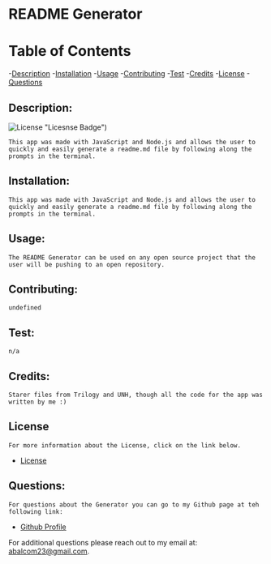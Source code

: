 
# README Generator

# Table of Contents

-[Description](#description)
-[Installation](#installation)
-[Usage](#usage)
-[Contributing](#contributing)
-[Test](#test)
-[Credits](#credits)
-[License](#license)
-[Questions](#questions)

## Description:
![License](https://img.shields.io/badge/License-Apache-blue.svg) "Licesnse Badge")

    This app was made with JavaScript and Node.js and allows the user to quickly and easily generate a readme.md file by following along the prompts in the terminal.
## Installation:
    This app was made with JavaScript and Node.js and allows the user to quickly and easily generate a readme.md file by following along the prompts in the terminal.
## Usage:
    The README Generator can be used on any open source project that the user will be pushing to an open repository.
## Contributing:
    undefined
## Test: 
    n/a
## Credits:
    Starer files from Trilogy and UNH, though all the code for the app was written by me :)
## License
    For more information about the License, click on the link below.

- [License](https://opensource.org/licenses/Apache)

##  Questions:
    For questions about the Generator you can go to my Github page at teh following link:

- [Github Profile](https://github.com/abalcs)

For additional questions please reach out to my email at: abalcom23@gmail.com.
